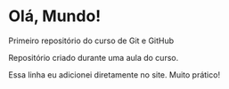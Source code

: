 # Olá, Mundo!
 Primeiro repositório do curso de Git e GitHub

 Repositório criado durante uma aula do curso.

 Essa linha eu adicionei diretamente no site. Muito prático!
